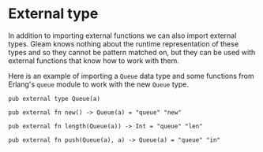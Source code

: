 # External type

In addition to importing external functions we can also import external types.
Gleam knows nothing about the runtime representation of these types and so
they cannot be pattern matched on, but they can be used with external
functions that know how to work with them.

Here is an example of importing a `Queue` data type and some functions from
Erlang's `queue` module to work with the new `Queue` type.

```gleam
pub external type Queue(a)

pub external fn new() -> Queue(a) = "queue" "new"

pub external fn length(Queue(a)) -> Int = "queue" "len"

pub external fn push(Queue(a), a) -> Queue(a) = "queue" "in"
```
